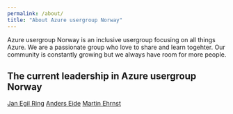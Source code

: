 ```yaml
---
permalink: /about/
title: "About Azure usergroup Norway"
---
```


Azure usergroup Norway is an inclusive usergroup focusing on all things Azure. We are a passionate group who love to share and learn togehter. Our community is constantly growing but we always have room for more people.

## The current leadership in Azure usergroup Norway

[Jan Egil Ring](https://www.linkedin.com/in/janegilring/)
[Anders Eide](https://www.linkedin.com/in/anderseide/)
[Martin Ehrnst](https://www.linkedin.com/in/martinehrnst)
